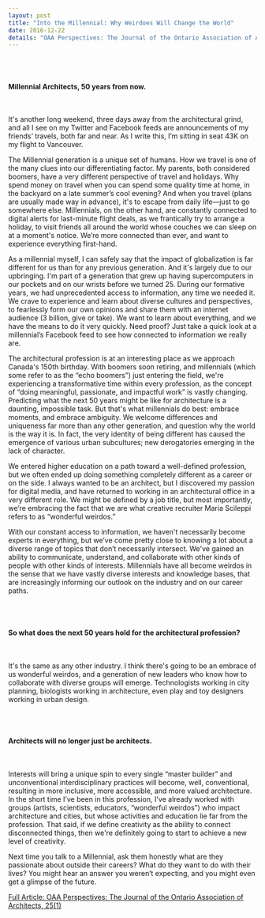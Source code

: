 ```yaml
---
layout: post
title: "Into the Millennial: Why Weirdoes Will Change the World"
date: 2016-12-22
details: "OAA Perspectives: The Journal of the Ontario Association of Architects, 25(1)"
---
```


<br><br>
<h4 class="article-subheading">
Millennial Architects, 50 years from now.</h4>
<br>

It's another long weekend, three days away from the architectural grind, and all I see on my Twitter and Facebook feeds are announcements of my friends’ travels, both far and near. As I write this, I’m sitting in seat 43K on my flight to Vancouver. 

The Millennial generation is a unique set of humans. How we travel is one of the many clues into our differentiating factor. My parents, both considered boomers, have a very different perspective of travel and holidays. Why spend money on travel when you can spend some quality time at home, in the backyard on a late summer’s cool evening? And when you travel (plans are usually made way in advance), it's to escape from daily life—just to go somewhere else. Millennials, on the other hand, are constantly connected to digital alerts for last-minute flight deals, as we frantically try to arrange a holiday, to visit friends all around the world whose couches we can sleep on at a moment's notice. We’re more connected than ever, and want to experience everything first-hand.

As a millennial myself, I can safely say that the impact of globalization is far different for us than for any previous generation. And it's largely due to our upbringing. I'm part of a generation that grew up having supercomputers in our pockets and on our wrists before we turned 25. During our formative years, we had unprecedented access to information, any time we needed it. We crave to experience and learn about diverse cultures and perspectives, to fearlessly form our own opinions and share them with an internet audience (3 billion, give or take). We want to learn about everything, and we have the means to do it very quickly. Need proof? Just take a quick look at a millennial’s Facebook feed to see how connected to information we really are.

The architectural profession is at an interesting place as we approach Canada's 150th birthday. With boomers soon retiring, and millennials (which some refer to as the “echo boomers”) just entering the field, we're experiencing a transformative time within every profession, as the concept of “doing meaningful, passionate, and impactful work” is vastly changing. Predicting what the next 50 years might be like for architecture is a daunting, impossible task. But that's what millennials do best: embrace moments, and embrace ambiguity. We welcome differences and uniqueness far more than any other generation, and question why the world is the way it is. In fact, the very identity of being different has caused the emergence of various urban subcultures; new derogatories emerging in the lack of character. 

We entered higher education on a path toward a well-defined profession, but we often ended up doing something completely different as a career or on the side. I always wanted to be an architect, but I discovered my passion for digital media, and have returned to working in an architectural office in a very different role. We might be defined by a job title, but most importantly, we’re embracing the fact that we are what creative recruiter Maria Scileppi refers to as “wonderful weirdos.”

With our constant access to information, we haven't necessarily become experts in everything, but we’ve come pretty close to knowing a lot about a diverse range of topics that don’t necessarily intersect. We've gained an ability to communicate, understand, and collaborate with other kinds of people with other kinds of interests. Millennials have all become weirdos in the sense that we have vastly diverse interests and knowledge bases, that are increasingly informing our outlook on the industry and on our career paths.

<br><br>
<h4 class="article-subheading">
So what does the next 50 years hold for the architectural profession? </h4>
<br>

It's the same as any other industry. I think there's going to be an embrace of us wonderful weirdos, and a generation of new leaders who know how to collaborate with diverse groups will emerge. Technologists working in city planning, biologists working in architecture, even play and toy designers working in urban design. 

<br><br>
<h4 class="article-subheading">
Architects will no longer just be architects. </h4>
<br>

Interests will bring a unique spin to every single “master builder” and unconventional interdisciplinary practices will become, well, conventional, resulting in more inclusive, more accessible, and more valued architecture. In the short time I’ve been in this profession, I've already worked with groups (artists, scientists, educators, “wonderful weirdos”) who impact architecture and cities, but whose activities and education lie far from the profession. That said, if we define creativity as the ability to connect disconnected things, then we're definitely going to start to achieve a new level of creativity.

Next time you talk to a Millennial, ask them honestly what are they passionate about outside their careers? What do they want to do with their lives? You might hear an answer you weren’t expecting, and you might even get a glimpse of the future. 

<a href="#" target="_blank">Full Article: OAA Perspectives: The Journal of the Ontario Association of Architects, 25(1)</a>
